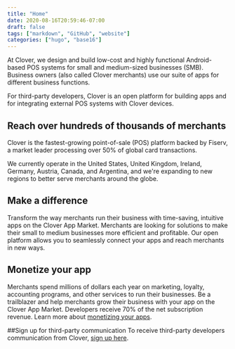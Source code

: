 ```yaml
---
title: "Home"
date: 2020-08-16T20:59:46-07:00
draft: false
tags: ["markdown", "GitHub", "website"]
categories: ["hugo", "base16"]
---
```


At Clover, we design and build low-cost and highly functional Android-based POS systems for small and medium-sized businesses (SMB). Business owners (also called Clover merchants) use our suite of apps for different business functions.

For third-party developers, Clover is an open platform for building apps and for integrating external POS systems with Clover devices.

## Reach over hundreds of thousands of merchants
Clover is the fastest-growing point-of-sale (POS) platform backed by Fiserv, a market leader processing over 50% of global card transactions.

We currently operate in the United States, United Kingdom, Ireland, Germany, Austria, Canada, and Argentina, and we're expanding to new regions to better serve merchants around the globe.

## Make a difference
Transform the way merchants run their business with time-saving, intuitive apps on the Clover App Market. Merchants are looking for solutions to make their small to medium businesses more efficient and profitable. Our open platform allows you to seamlessly connect your apps and reach merchants in new ways.

## Monetize your app
Merchants spend millions of dollars each year on marketing, loyalty, accounting programs, and other services to run their businesses. Be a trailblazer and help merchants grow their business with your app on the Clover App Market. Developers receive 70% of the net subscription revenue. Learn more about [monetizing your apps](doc:monetizing-your-apps).

##Sign up for third-party communication
To receive third-party developers communication from Clover, <a href="http://eepurl.com/dpQYSL" target="_blank">sign up here</a>.